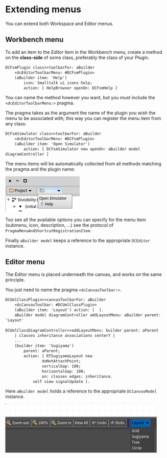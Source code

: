 # Extending menus

You can extend both Workspace and Editor menus.

## Workbench menu

To add an item to the *Editor* item in the Workbench menu, create a method on the **class-side** of some class, preferably the class of your Plugin.

```st
DCFsmPlugin class>>toolbarFor: aBuilder
	<dcEditorToolbarMenu: #DCFsmPlugin>
	(aBuilder item: 'Help')
		icon: Smalltalk ui icons help;
		action: [ HelpBrowser openOn: DCFsmHelp ]
```

You can name the method however you want, but you must include the `<dcEditorToolbarMenu:>` pragma.

The pragma takes as the argument the name of the plugin you wish the menu to be associated with; this way you can register the menu item from any class:

```st
DCFsmSimulator class>>toolbarFor: aBuilder
	<dcEditorToolbarMenu: #DCFsmPlugin>
	(aBuilder item: 'Open Simulator')
		action: [ DCFsmSimulator new openOn: aBuilder model diagramController ]
```

The menu items will be automatically collected from all methods matching the pragma and the plugin name:

![Workbench menu](../figures/menus/workbench.png)

Too see all the available options you can specify for the menu item (submenu, icon, description, …) see the protocol of `PragmaMenuAndShortcutRegistrationItem`.

Finally `aBuilder model` keeps a reference to the appropriate `DCEditor` instance.

## Editor menu

The Editor menu is placed underneath the canvas, and works on the same principle.

You just need to name the pragma `<dcCanvasToolbar:>`.

```st
DCUmlClassPlugin>>canvasToolbarFor: aBuilder
	<dcCanvasToolbar: #DCUmlClassPlugin>
	(aBuilder item: 'Layout') action: [  ].
	aBuilder model diagramController addLayoutMenu: aBuilder parent: 'Layout'

DCUmlClassDiagramController>>addLayoutMenu: builder parent: aParent
	| classes inheritance associations centerY |
	...
	(builder item: 'Sugiyama')
		parent: aParent;
		action: [ RTSugiyamaLayout new
				doNotAttachPoint;
				verticalGap: 100;
				horizontalGap: 100;
				on: classes edges: inheritance.
			self view signalUpdate ].
```

Here `aBuilder model` holds a reference to the appropriate `DCCanvasModel` instance.

![](../figures/menus/editor.png)

